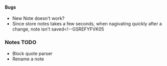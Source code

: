 <!--GSREFKODP4M-->
#### Bugs

- New Note doesn't work?
- Since store notes takes a few seconds, when nagivating quickly after a change, note isn't saved<!--GSREFYFVK05
<!--GSREFLM0C1U-->
### Notes TODO
<!--GSREFXUFQIP-->
- Block quote parser
- Rename a note

